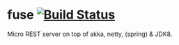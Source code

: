 fuse [![Build Status](https://travis-ci.org/gibffe/fuse.svg)](https://travis-ci.org/gibffe/fuse/)
====


Micro REST server on top of akka, netty, (spring) & JDK8.


